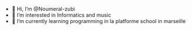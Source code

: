 - 👋 Hi, I’m @Noumeral-zubi
- 👀 I’m interested in Informatics and music
- 🌱 I’m currently learning programming in la platforme school in marseille 

<!---
Noumeral-zubi/Noumeral-zubi is a ✨ special ✨ repository because its `README.md` (this file) appears on your GitHub profile.
You can click the Preview link to take a look at your changes.
--->
